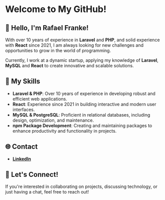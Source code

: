 # Welcome to My GitHub!

## 👋 Hello, I'm Rafael Franke!

With over 10 years of experience in **Laravel** and **PHP**, and solid experience with **React** since 2021, I am always looking for new challenges and opportunities to grow in the world of programming.

Currently, I work at a dynamic startup, applying my knowledge of **Laravel**, **MySQL** and **React** to create innovative and scalable solutions.
## 🚀 My Skills

- **Laravel & PHP**: Over 10 years of experience in developing robust and efficient web applications.
- **React**: Experience since 2021 in building interactive and modern user interfaces.
- **MySQL & PostgreSQL**: Proficient in relational databases, including design, optimization, and maintenance.
- **npm Package Development**: Creating and maintaining packages to enhance productivity and functionality in projects.

## 🌐 Contact

- [**LinkedIn**](https://www.linkedin.com/in/rafael-franke-41a0a6ba/)

## 💬 Let's Connect!

If you're interested in collaborating on projects, discussing technology, or just having a chat, feel free to reach out!

